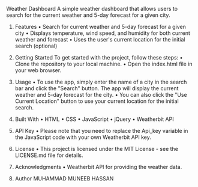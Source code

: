Weather Dashboard
A simple weather dashboard that allows users to search for the current weather and 5-day forecast for a given city.

1.	Features
•	Search for current weather and 5-day forecast for a given city
•	Displays temperature, wind speed, and humidity for both current weather and forecast
•	Uses the user's current location for the initial search (optional)

2.	Getting Started
                                    To get started with the project, follow these steps:
•	Clone the repository to your local machine.
•	Open the index.html file in your web browser.

3.	Usage
•	To use the app, simply enter the name of a city in the search bar and click the "Search" button. The app will display the current weather and 5-day forecast for the city.
•	You can also click the "Use Current Location" button to use your current location for the initial search.

4.	Built With
•	HTML
•	CSS
•	JavaScript
•	jQuery
•	Weatherbit API

5.	API Key
•	Please note that you need to replace the Api_key variable in the JavaScript code with your own Weatherbit API key.

6.	License
•	This project is licensed under the MIT License - see the LICENSE.md file for details.

7.	Acknowledgments
•	Weatherbit API for providing the weather data.
8.	Author
                        MUHAMMAD MUNEEB HASSAN
